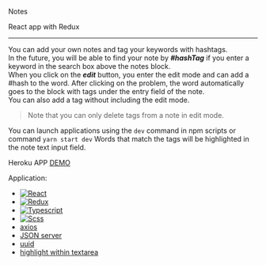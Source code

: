Notes

React app with Redux

___

You can add your own notes and tag your keywords with hashtags.<br/> 
In the future, you will be able to find your note by ***#hashTag*** if you enter a keyword in the search box above the notes block.<br/>
When you click on the __*edit*__ button, you enter the edit mode and can add a #hash to the word. After clicking on the problem, the word automatically goes to the block with tags under the entry field of the note.<br/>
You can also add a tag without including the edit mode.<br/>
>Note that you can only delete tags from a note in edit mode.
> 
You can launch applications using the `dev` command in npm scripts or command `yarn start dev`
Words that match the tags will be highlighted in the note text input field.
  
Heroku APP [DEMO](https://notes-react07-app.herokuapp.com/)
  
Application: 
- [![React](https://img.shields.io/badge/-REACT-1e1d1f?style-for=the-badge&logo=react)](https://ru.reactjs.org/)
- [![Redux](https://img.shields.io/badge/-REDUX-1e1d1f?style-for=the-badge&logo=redux)](https://redux.js.org/)
- [![Typescript](https://img.shields.io/badge/-TYPESCRIPT-1e1d1f?style-for=the-badge&logo=typescript)](https://www.typescriptlang.org/)
- [![Scss](https://img.shields.io/badge/-SCSS-1e1d1f?style-for=the-badge&logo=sass)](https://www.npmjs.com/package/node-sass)
- [axios](https://www.npmjs.com/package/axios)
- [JSON server](https://www.npmjs.com/package/json-server)
- [uuid](https://www.npmjs.com/package/uuid)
- [highlight within textarea](https://www.npmjs.com/package/react-highlight-within-textarea)
